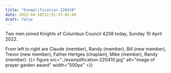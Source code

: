 ```yaml
---
title: "Exemplification 220410"
date: 2022-04-10T12:51:37-05:00
draft: false
---
```

Two men joined Knights of Columbus Council 4208 today, Sunday 10 April 2022.
<!--more-->
From left to right are Claude (member), Randy (member), Bill (new member), Trevor (new member), Father Hertges (chaplain), Mike (member), Randy (member):
{{< figure src="../examplification-220410.jpg" alt="image of prayer garden award" width="500px" >}}
